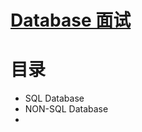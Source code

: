 # [Database 面试](https://github.com/stevenli91748/Database/blob/master/Interview.md)


# 目录

* SQL Database
* NON-SQL Database
*
